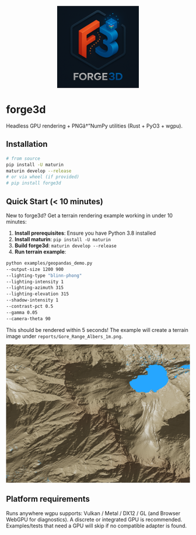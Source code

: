 <div align="center">
  <a href="./">
    <picture>
      <source media="(prefers-color-scheme: dark)" srcset="assets/logo-2000-dark.png">
      <img src="assets/logo-2000.png"
           alt="forge3d logo"
           width="224"
           height="224"
           decoding="async"
           loading="eager">
    </picture>
  </a>
</div>

# forge3d

Headless GPU rendering + PNGâ†”NumPy utilities (Rust + PyO3 + wgpu).

## Installation

```bash
# from source
pip install -U maturin
maturin develop --release
# or via wheel (if provided)
# pip install forge3d
```

## Quick Start (< 10 minutes)

New to forge3d? Get a terrain rendering example working in under 10 minutes:

1. **Install prerequisites**: Ensure you have Python 3.8 installed
2. **Install maturin**: `pip install -U maturin`
3. **Build forge3d**: `maturin develop --release`
4. **Run terrain example**:

```bash
python examples/geopandas_demo.py 
--output-size 1200 900 
--lighting-type "blinn-phong" 
--lighting-intensity 1 
--lighting-azimuth 315 
--lighting-elevation 315 
--shadow-intensity 1 
--contrast-pct 0.5 
--gamma 0.05 
--camera-theta 90
```

This should be rendered within 5 seconds! 
The example will create a terrain image under `reports/Gore_Range_Albers_1m.png`.

![Gore Range](assets/Gore_Range_Albers_1m.png)

## Platform requirements

Runs anywhere wgpu supports: Vulkan / Metal / DX12 / GL (and Browser WebGPU for diagnostics). A discrete or integrated GPU is recommended. Examples/tests that need a GPU will skip if no compatible adapter is found.

